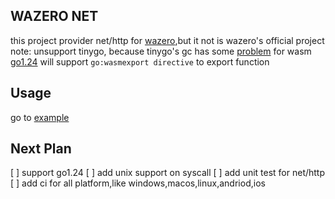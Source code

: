 ## WAZERO NET
this project provider net/http for [wazero](https://github.com/tetratelabs/wazero),but it not is wazero's official project
note: unsupport tinygo, because tinygo's gc has some [problem](https://github.com/tetratelabs/proxy-wasm-go-sdk/issues/450#issuecomment-2253729297) for wasm
[go1.24](https://tip.golang.org/doc/go1.24#wasm) will support `go:wasmexport directive` to export function

## Usage
go to [example](https://github.com/labulakalia/wazero_net/tree/main/example)

## Next Plan
[ ] support go1.24
[ ] add unix support on syscall
[ ] add unit test for net/http
[ ] add ci for all platform,like windows,macos,linux,andriod,ios
